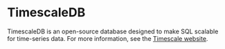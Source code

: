 # TimescaleDB

TimescaleDB is an open-source database designed to make SQL scalable for
time-series data. For more information, see the [Timescale website](https://www.timescale.com).

